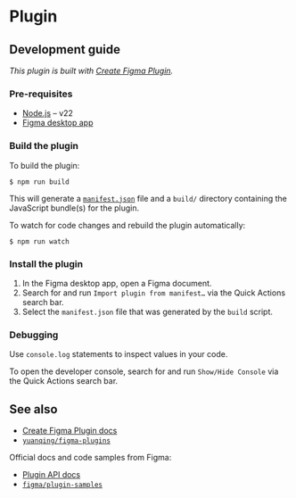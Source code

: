# Plugin

## Development guide

_This plugin is built with [Create Figma Plugin](https://yuanqing.github.io/create-figma-plugin/)._

### Pre-requisites

-   [Node.js](https://nodejs.org) – v22
-   [Figma desktop app](https://figma.com/downloads/)

### Build the plugin

To build the plugin:

```
$ npm run build
```

This will generate a [`manifest.json`](https://figma.com/plugin-docs/manifest/) file and a `build/` directory containing the JavaScript bundle(s) for the plugin.

To watch for code changes and rebuild the plugin automatically:

```
$ npm run watch
```

### Install the plugin

1. In the Figma desktop app, open a Figma document.
2. Search for and run `Import plugin from manifest…` via the Quick Actions search bar.
3. Select the `manifest.json` file that was generated by the `build` script.

### Debugging

Use `console.log` statements to inspect values in your code.

To open the developer console, search for and run `Show/Hide Console` via the Quick Actions search bar.

## See also

-   [Create Figma Plugin docs](https://yuanqing.github.io/create-figma-plugin/)
-   [`yuanqing/figma-plugins`](https://github.com/yuanqing/figma-plugins#readme)

Official docs and code samples from Figma:

-   [Plugin API docs](https://figma.com/plugin-docs/)
-   [`figma/plugin-samples`](https://github.com/figma/plugin-samples#readme)
